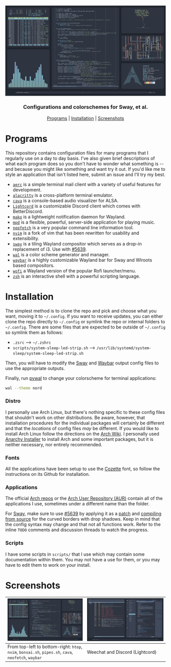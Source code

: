 <p align=center>
    <img alt="Screenshot of various applications" src="https://raw.githubusercontent.com/TheAvidDev/dotfiles/master/img/banner.png">
    <h3 align=center>Configurations and colorschemes for Sway, et al.</h3>
</p>
<p align=center>
    <a href="#programs">Programs</a> | <a href="#installation">Installation</a> | <a href="#screenshots">Screenshots</a>
</p>

# Programs
This repository contains configuration files for many programs that I regularly use on a day to day basis. I've also given brief descriptions of what each program does so you don't have to wonder what something is -- and because you might like something and want try it out. If you'd like me to style an application that isn't listed here, submit an issue and I'll try my best.
 - [`aerc`](https://aerc-mail.org/) is a simple terminal mail client with a variety of useful features for development.
 - [`alacritty`](https://github.com/alacritty/alacritty) is a cross-platform terminal emulator.
 - [`cava`](https://github.com/karlstav/cava) is a console-based audio visualizer for ALSA.
 - [`Lightcord`](https://github.com/Lightcord/Lightcord) is a customizable Discord client which comes with BetterDiscord.
 - [`mako`](https://github.com/emersion/mako) is a lightweight notification daemon for Wayland.
 - [`mpd`](https://www.musicpd.org/) is a flexible, powerful, server-side application for playing music.
 - [`neofetch`](https://github.com/dylanaraps/neofetch) is a very popular command line information tool.
 - [`nvim`](https://neovim.io/) is a fork of vim that has been rewritten for usability and extensibility.
 - [`sway`](https://swaywm.org) is a tiling Wayland compositor which serves as a drop-in replacement of i3. Use with [#5639](https://github.com/swaywm/sway/pull/5639).
 - [`wal`](https://github.com/dylanaraps/pywal) is a color scheme generator and manager.
 - [`waybar`](https://github.com/Alexays/Waybar) is a highly customizable Wayland bar for Sway and Wlroots based compositors.
 - [`wofi`](https://hg.sr.ht/~scoopta/wofi) a Wayland version of the popular Rofi launcher/menu.
 - [`zsh`](https://www.zsh.org/) is an interactive shell with a powerful scripting language.

# Installation
The simplest method is to clone the repo and pick and choose what you want, moving it to `~/.config`. If you want to receive updates, you can either clone the repo directly to `~/.config` or symlink the repo or internal folders to `~/.config`. There are some files that are expected to be outside of `~/.config` so symlink them as follows:
 - `.zsrc` --> `~/.zshrc`
 - `scripts/system-sleep-led-strip.sh` --> `/usr/lib/systemd/system-sleep/system-sleep-led-strip.sh`

Then, you will have to modify the [Sway](https://github.com/TheAvidDev/dotfiles/blob/master/sway/config) and [Waybar](https://github.com/TheAvidDev/dotfiles/blob/master/waybar/config) output config files to use the appropriate outputs.

Finally, run [pywal](https://github.com/dylanaraps/pywal) to change your colorscheme for terminal applications:
```sh
wal --theme nord
```

### Distro
I personally use Arch Linux, but there's nothing specific to these config files that shouldn't work on other distributions. Be aware, however, that installation procedures for the individual packages will certainly be different and that the _locations_ of config files _may_ be different. If you would like to install Arch Linux follow the directions on the [Arch Wiki](https://wiki.archlinux.org/index.php/Installation_guide). I personally used [Anarchy Installer](https://anarchyinstaller.org/) to install Arch and some important packages, but it is neither necessary, nor entirely recommended.

### Fonts
All the applications have been setup to use the [Cozette](https://github.com/slavfox/Cozette) font, so follow the instructions on its Github for installation.

### Applications
The official [Arch repos](https://www.archlinux.org/packages/) or the [Arch User Repository (AUR)](https://aur.archlinux.org/) contain all of the applications I use, sometimes under a different name than the folder.

For [Sway](https://swaywm.org), make sure to use [#5639](https://github.com/swaywm/sway/pull/5639) by applying it as a [patch](https://patch-diff.githubusercontent.com/raw/swaywm/sway/pull/5639.patch) and [compiling from source](https://github.com/swaywm/sway#compiling-from-source) for the curved borders with drop shadows. Keep in mind that the config syntax may change and that not all functions work. Refer to the inline `TODO` comments and discussion threads to watch the progress.

### Scripts
I have some scripts in `scripts/` that I use which may contain some documentation within them. You may not have a use for them, or you may have to edit them to work on your install.

# Screenshots
|![Htop, neovim, bonsai.sh, pipes.sh, cava, neofetch, waybar][banner]|![Weechat and Discord][comms]|
|---|---|
|From top-left to bottom-right: `htop`, `nvim`, `bonsai.sh`, `pipes.sh`, `cava`, `neofetch`, `waybar`|Weechat and Discord (Lightcord)|

<!-- Links -->
[banner]: https://raw.githubusercontent.com/TheAvidDev/dotfiles/master/img/banner.png
[comms]: https://raw.githubusercontent.com/TheAvidDev/dotfiles/master/img/comms.png
